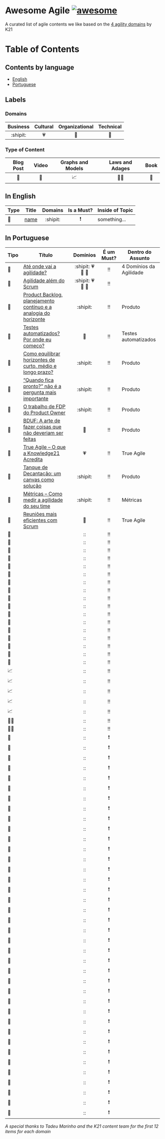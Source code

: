 # Awesome Agile [![awesome](https://cdn.rawgit.com/sindresorhus/awesome/d7305f38d29fed78fa85652e3a63e154dd8e8829/media/badge.svg)](https://github.com/sindresorhus/awesome)

A curated list of agile contents we like based on the [4 agility domains](https://knowledge21.com/usa/blog/4-agility-domains/) by K21

# Table of Contents

## Contents by language

- [English](#in-english)
- [Portuguese](#in-portuguese)

## Labels

### Domains

Business | Cultural | Organizational | Technical
:---: | :---: | :---: | :----:
:shipit: | :heartpulse: | :school: | :wrench:

### Type of Content

Blog Post | Video | Graphs and Models | Laws and Adages | Book
:---: | :---: | :---: | :---: | :---:
:pencil: | :movie_camera: | :chart_with_upwards_trend: | :guardsman: | :book:

## In English

Type | Title | Domains | Is a Must? | Inside of Topic
--- | ---  | :---: | :---: | ---
:pencil: | [name](link) | :shipit: | :exclamation: | something...

## In Portuguese

Tipo | Título | Domínios | É um Must? | Dentro do Assunto
--- | ---  | :---: | :---: | ---
:pencil: | [Até onde vai a agilidade?](https://www.knowledge21.com.br/blog/ate-onde-vai-agilidade/) | :shipit: :heartpulse: :school: :wrench: | :bangbang: | 4 Domínios da Agilidade
:pencil: | [Agilidade além do Scrum](www.knowledge21.com.br/blog/agilidade-alem-do-scrum/) | :shipit: :heartpulse: :school: :wrench: | :bangbang: |
:pencil: | [Product Backlog, planejamento contínuo e a analogia do horizonte](https://www.knowledge21.com.br/blog/product-backlog-planejamento-continuo-e-analogia-horizonte/) | :shipit: | :bangbang: | Produto 
:pencil: | [Testes automatizados? Por onde eu começo?](www.knowledge21.com.br/blog/testes-automatizados-por-onde-eu-comeco/) | :wrench: | :bangbang: | Testes automatizados 
:pencil: | [Como equilibrar horizontes de curto, médio e longo prazo?]() | :shipit: | :bangbang: | Produto
:pencil: | [“Quando fica pronto?” não é a pergunta mais importante]() | :shipit: | :bangbang: | Produto
:pencil: | [O trabalho de FDP do Product Owner]() | :shipit: | :bangbang: | Produto
:pencil: | [BDUF: A arte de fazer coisas que não deveriam ser feitas]() | :wrench: | :bangbang: | Produto
:pencil: | [True Agile – O que a Knowledge21 Acredita]() | :heartpulse: | :bangbang: | True Agile
:pencil: | [Tanque de Decantação: um canvas como solução]() | :shipit: | :bangbang: | Produto
:pencil: | [Métricas – Como medir a agilidade do seu time]() | :shipit: | :bangbang: | Métricas
:pencil: | [Reuniões mais eficientes com Scrum]() | :school: | :bangbang: | True Agile
:movie_camera: | []() | :: | :bangbang: |
:movie_camera: | []() | :: | :bangbang: |
:movie_camera: | []() | :: | :bangbang: |
:movie_camera: | []() | :: | :bangbang: |
:movie_camera: | []() | :: | :bangbang: |
:movie_camera: | []() | :: | :bangbang: |
:movie_camera: | []() | :: | :bangbang: |
:book: | []() | :: | :bangbang: |
:book: | []() | :: | :bangbang: |
:book: | []() | :: | :bangbang: |
:book: | []() | :: | :bangbang: |
:book: | []() | :: | :bangbang: |
:book: | []() | :: | :bangbang: |
:book: | []() | :: | :bangbang: |
:book: | []() | :: | :bangbang: |
:book: | []() | :: | :bangbang: |
:book: | []() | :: | :bangbang: |
:chart_with_upwards_trend: | []() | :: | :bangbang: |
:chart_with_upwards_trend: | []() | :: | :bangbang: |
:chart_with_upwards_trend: | []() | :: | :bangbang: |
:chart_with_upwards_trend: | []() | :: | :bangbang: |
:chart_with_upwards_trend: | []() | :: | :bangbang: |
:guardsman: | []() | :: | :bangbang: |
:guardsman: | []() | :: | :bangbang: |
:book: | []() | :: | :exclamation: |
:book: | []() | :: | :exclamation: |
:book: | []() | :: | :exclamation: |
:book: | []() | :: | :exclamation: |
:book: | []() | :: | :exclamation: |
:book: | []() | :: | :exclamation: |
:book: | []() | :: | :exclamation: |
:book: | []() | :: | :exclamation: |
:book: | []() | :: | :exclamation: |
:book: | []() | :: | :exclamation: |
:book: | []() | :: | :exclamation: |
:book: | []() | :: | :exclamation: |
:book: | []() | :: | :exclamation: |
:book: | []() | :: | :exclamation: |
:book: | []() | :: | :exclamation: |
:book: | []() | :: | :exclamation: |
:book: | []() | :: | :exclamation: |
:book: | []() | :: | :exclamation: |
:book: | []() | :: | :exclamation: |
:book: | []() | :: | :exclamation: |
:book: | []() | :: | :exclamation: |
:book: | []() | :: | :exclamation: |
:book: | []() | :: | :exclamation: |
:book: | []() | :: | :exclamation: |
:book: | []() | :: | :exclamation: |
:book: | []() | :: | :exclamation: |
:book: | []() | :: | :exclamation: |
:book: | []() | :: | :exclamation: |
:book: | []() | :: | :exclamation: |
:book: | []() | :: | :exclamation: |
:book: | []() | :: | :exclamation: |
:book: | []() | :: | :exclamation: |
:book: | []() | :: | :exclamation: |
:book: | []() | :: | :exclamation: |
:book: | []() | :: | :exclamation: |
:book: | []() | :: | :exclamation: |
:book: | []() | :: | :exclamation: |
:book: | []() | :: | :exclamation: |

*A special thanks to Tadeu Marinho and the K21 content team for the first 12 items for each domain* 

